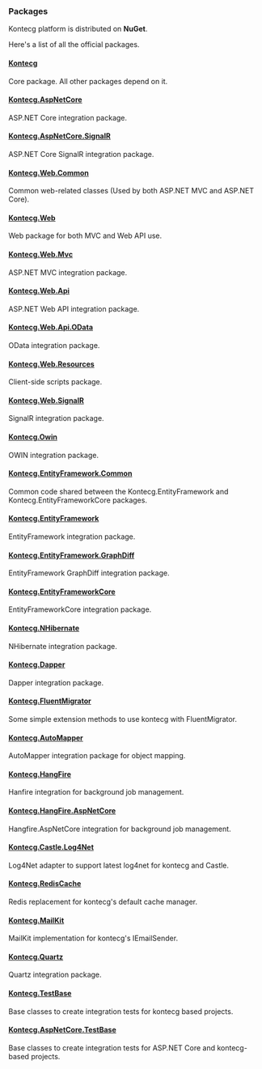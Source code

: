### Packages

Kontecg platform is distributed on **NuGet**. 

Here's a list of all the official packages.

#### [Kontecg](http://www.nuget.org/packages/Kontecg)

Core package. All other packages depend on it.

#### [Kontecg.AspNetCore](http://www.nuget.org/packages/Kontecg.AspNetCore)

ASP.NET Core integration package.

#### [Kontecg.AspNetCore.SignalR](http://www.nuget.org/packages/Kontecg.AspNetCore.SignalR)

ASP.NET Core SignalR integration package.

#### [Kontecg.Web.Common](http://www.nuget.org/packages/Kontecg.Web.Common)

Common web-related classes (Used by both ASP.NET MVC and ASP.NET Core).

#### [Kontecg.Web](http://www.nuget.org/packages/Kontecg.Web)

Web package for both MVC and Web API use.

#### [Kontecg.Web.Mvc](http://www.nuget.org/packages/Kontecg.Web.Mvc)

ASP.NET MVC integration package.

#### [Kontecg.Web.Api](http://www.nuget.org/packages/Kontecg.Web.Api)

ASP.NET Web API integration package.

#### [Kontecg.Web.Api.OData](https://www.nuget.org/packages/Kontecg.Web.Api.OData)

OData integration package.

#### [Kontecg.Web.Resources](http://www.nuget.org/packages/Kontecg.Web.Resources)

Client-side scripts package.

#### [Kontecg.Web.SignalR](http://www.nuget.org/packages/Kontecg.Web.SignalR)

SignalR integration package.

#### [Kontecg.Owin](http://www.nuget.org/packages/Kontecg.Owin)

OWIN integration package.

#### [Kontecg.EntityFramework.Common](http://www.nuget.org/packages/Kontecg.EntityFramework.Common)

Common code shared between the Kontecg.EntityFramework and
Kontecg.EntityFrameworkCore packages.

#### [Kontecg.EntityFramework](http://www.nuget.org/packages/Kontecg.EntityFramework)

EntityFramework integration package.

#### [Kontecg.EntityFramework.GraphDiff](http://www.nuget.org/packages/Kontecg.EntityFramework.GraphDiff)

EntityFramework GraphDiff integration package.

#### [Kontecg.EntityFrameworkCore](http://www.nuget.org/packages/Kontecg.EntityFrameworkCore)

EntityFrameworkCore integration package.

#### [Kontecg.NHibernate](http://www.nuget.org/packages/Kontecg.NHibernate)

NHibernate integration package.

#### [Kontecg.Dapper](http://www.nuget.org/packages/Kontecg.Dapper)

Dapper integration package.

#### [Kontecg.FluentMigrator](http://www.nuget.org/packages/Kontecg.FluentMigrator)

Some simple extension methods to use kontecg with FluentMigrator.

#### [Kontecg.AutoMapper](http://www.nuget.org/packages/Kontecg.AutoMapper)

AutoMapper integration package for object mapping.

#### [Kontecg.HangFire](http://www.nuget.org/packages/Kontecg.HangFire)

Hanfire integration for background job management.

#### [Kontecg.HangFire.AspNetCore](http://www.nuget.org/packages/Kontecg.HangFire.AspNetCore)

Hangfire.AspNetCore integration for background job management.

#### [Kontecg.Castle.Log4Net](http://www.nuget.org/packages/Kontecg.Castle.Log4Net)

Log4Net adapter to support latest log4net for kontecg and Castle.

#### [Kontecg.RedisCache](https://www.nuget.org/packages/Kontecg.RedisCache)

Redis replacement for kontecg's default cache manager.

#### [Kontecg.MailKit](https://www.nuget.org/packages/Kontecg.MailKit)

MailKit implementation for kontecg's IEmailSender.

#### [Kontecg.Quartz](https://www.nuget.org/packages/Kontecg.Quartz)

Quartz integration package. 

#### [Kontecg.TestBase](http://www.nuget.org/packages/Kontecg.TestBase)

Base classes to create integration tests for kontecg based projects.

#### [Kontecg.AspNetCore.TestBase](http://www.nuget.org/packages/Kontecg.AspNetCore.TestBase)

Base classes to create integration tests for ASP.NET Core and kontecg-based
projects.
